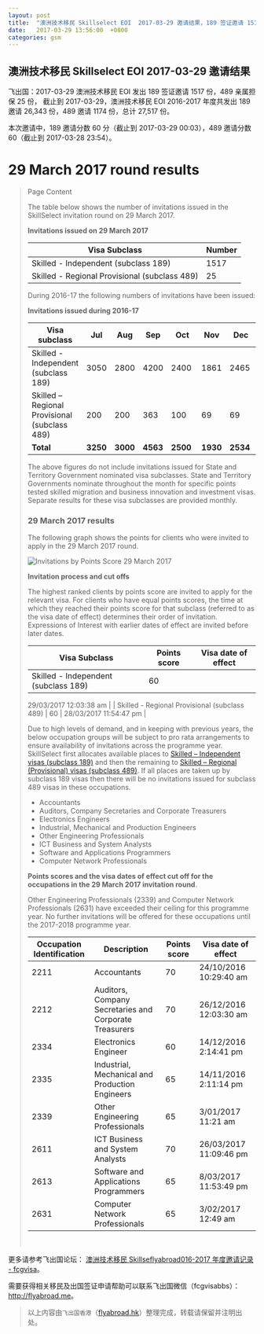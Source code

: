 ```yaml
---
layout: post
title:  "澳洲技术移民 Skillselect EOI  2017-03-29 邀请结果，189 签证邀请 1517 份，489 亲属担保 25 份"
date:   2017-03-29 13:56:00  +0800
categories: gsm
---
```


## 澳洲技术移民 Skillselect EOI  2017-03-29 邀请结果

飞出国：2017-03-29 澳洲技术移民 EOI 发出 189 签证邀请 1517 份，489 亲属担保 25 份，
截止到 2017-03-29，澳洲技术移民 EOI 2016-2017 年度共发出 189 邀请 26,343 份，489 邀请 1174 份，总计 27,517 份。

本次邀请中，189 邀请分数 60 分（截止到 2017-03-29 00:03），489 邀请分数 60（截止到 2017-03-28 23:54）。

# 29 March 2017 round results
> <!--Page content-->
> Page Content
> 
> ​​​​​​​​​​The table below shows the number of invitations issued in the SkillSelect invitation round on&nbsp;29 March 2017.
> 
> **Invitations issued on&nbsp;29 March 2017**
> 
> | Visa Subclass | Number |
> | --- | --- |
> | Skilled - Independent (subclass 189) | 1517 |
> | Skilled - Regional Provisional (subclass 489) | 25 |
> 
> During 2016-17 the following numbers of invitations have been issued:
> 
> **Invitations issued during 2016-17**
> 
> | Visa subclass | Jul | Aug | Sep | Oct | Nov | Dec | Jan | Feb | Mar | Apr | May | June | Total |
> | --- | --- | --- | --- | --- | --- | --- | --- | --- | --- | --- | --- | --- | --- |
> | Skilled - Independent (subclass 189) | 3050 | 2800 | 4200 | 2400&nbsp; | 1861 | 2465&nbsp; | 2016 | 2397 | 5154 | 0 | 0 | 0 | 26,343 |
> | Skilled – Regional Provisional (subclass 489) | 200 | 200 | 363 | 100 | 69 | 69 | 44 | 55 | 74 | 0 | 0 | 0 | 1174 |
> | **Total** | **3250** | **3000** | **4563** | **2500** | **1930** | **2534** | **2060** | **2452** | **5228** | **0** | **0** | **0** | **27,517** |
> 
> The above figures do not include invitations issued for State and Territory Government nominated visa subclasses. State and Territory Governments nominate throughout the month for specific points tested skilled migration and business innovation and investment visas. Separate results for these visa subclasses are provided monthly.
> 
> ### 29&nbsp;March 2017 results
> 
> The following graph shows the points for clients who were invited to apply in the&nbsp;29 March 2017 round.
> 
> ![Invitations by Points Score 29 March 2017](https://www.border.gov.au/WorkinginAustralia/PublishingImages/29-march-2017-skillselect.jpg)
> 
> **Invitation process and cut offs**
> 
> The highest ranked clients by points score are invited to apply for the relevant visa. For clients who have equal points scores, the time at which they reached their points score for that subclass (referred to as the visa date of effect) determines their order of invitation. Expressions of Interest with earlier dates of effect are invited before later dates.
> 
> | Visa Subclass | Points score | Visa date of effect |
> | --- | --- | --- |
> | Skilled - Independent (subclass 189) | 60 | 
> 29/03/2017 12:03:38 am
>  |
> | Skilled - Regional Provisional (subclass 489) | 60 | 28/03/2017 11:54:47 pm |
> 
> Due to high levels of demand, and in keeping with previous years, the below occupation groups will be subject to pro rata arrangements to ensure availability of invitations across the programme year. SkillSelect first allocates available places to 
 [Skilled – Independent visas (subclass 189)](/Trav/Visa-1/189-) and then the remaining to 
 [Skilled – Regional (Provisional) visas (subclass 489)](/Trav/Visa-1/489-). If all places are taken up by subclass 189 visas then there will be no invitations issued for subclass 489 visas in these occupations.
> 
> - Accountants
> - Auditors, Company Secretaries and Corporate Treasurers
> - Electronics Engineers
> - Industrial, Mechanical and Production Engineers
> - Other Engineering Professionals
> - ICT Business and System Analysts
> - Software and Applications Programmers
> - Computer Network Professionals 
> 
> **Points scores and the visa dates of effect cut off for the occupations in the&nbsp;29 March 2017 invitation round**.
> 
> Other Engineering Professionals (2339) and Computer Network Professionals (2631) have exceeded their ceiling for this programme year. No further invitations will be offered for these occupations until the 2017-2018 programme year.
> 
> | Occupation Identification | Description | Points score | Visa date of effect |
> | --- | --- | --- | --- |
> | 2211 | Accountants | 70 | 24/10/2016 10:29:40 am |
> | 2212 | Auditors, Company Secretaries and Corporate Treasurers | 70 | 26/12/2016 12:03:30 am |
> | 2334 | Electronics Engineer | 60 | 14/12/2016 2:14:41 pm |
> | 2335 | Industrial, Mechanical and Production Engineers | 65 | 14/11/2016 2:11:14 pm |
> | 2339 | Other Engineering Professionals | 65 | 3/01/2017 11:21 am |
> | 2611 | ICT Business and ​System Analysts | 70 | 26/03/2017&nbsp; 11:09:46 pm |
> | 2613 | Software and Applications Programmers | 65 | 8/03/2017 11:53:49 pm |
> | 2631 | Computer Network Professionals | 65 | 3/02/2017 12:49 am |
> 
> ​ 

更多请参考飞出国论坛： [澳洲技术移民 Skillseflyabroad016-2017 年度邀请记录 - fcgvisa](http://bbs.fcgvisa.com/t/skillselect-eoi-2016-2017/17031)。

需要获得相关移民及出国签证申请帮助可以联系飞出国微信（fcgvisabbs）： <a href="http://flyabroad.me/contact" target="_blank">http://flyabroad.me</a>。

> 以上内容由`飞出国香港`（<a href="http://flyabroad.hk/" target="_blank">flyabroad.hk</a>）整理完成，转载请保留并注明出处。

